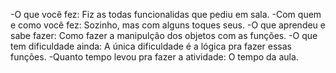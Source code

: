 -O que você fez:
Fiz as todas funcionalidas que pediu em sala.
-Com quem e como você fez:
Sozinho, mas com alguns toques seus.
-O que aprendeu e sabe fazer:
Como fazer a manipulção dos objetos com as funções.
-O que tem dificuldade ainda:
A única dificuldade é a lógica pra fazer essas funções. 
-Quanto tempo levou pra fazer a atividade:
O tempo da aula.

